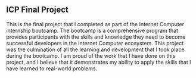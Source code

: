 ## ICP Final Project

This is the final project that I completed as part of the Internet Computer internship bootcamp. The bootcamp is a comprehensive program that provides participants with the skills and knowledge they need to become successful developers in the Internet Computer ecosystem. This project was the culmination of all the learning and development that I took place during the bootcamp. I am proud of the work that I have done on this project, and I believe that it demonstrates my ability to apply the skills that I have learned to real-world problems.
